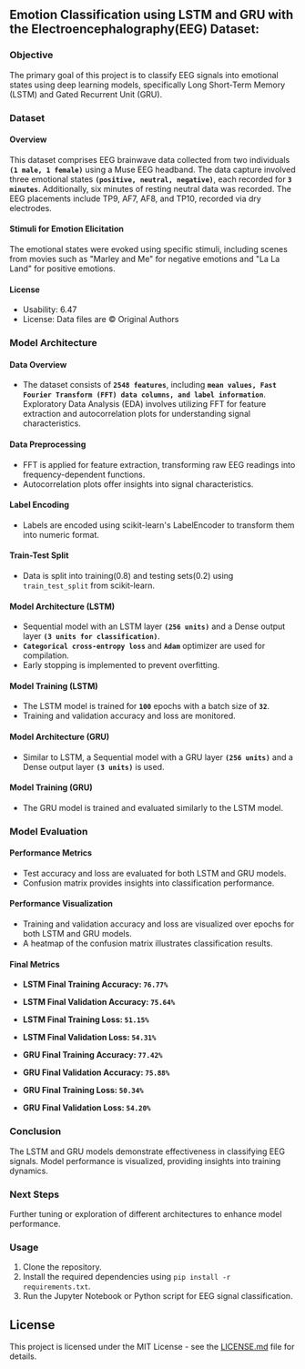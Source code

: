 ## Emotion Classification using LSTM and GRU with the Electroencephalography(EEG) Dataset:

### Objective
The primary goal of this project is to classify EEG signals into emotional states using deep learning models, specifically Long Short-Term Memory (LSTM) and Gated Recurrent Unit (GRU).

### Dataset
#### Overview
This dataset comprises EEG brainwave data collected from two individuals **`(1 male, 1 female)`** using a Muse EEG headband. The data capture involved three emotional states **`(positive, neutral, negative)`**, each recorded for **`3 minutes`**. Additionally, six minutes of resting neutral data was recorded. The EEG placements include TP9, AF7, AF8, and TP10, recorded via dry electrodes.

#### Stimuli for Emotion Elicitation
The emotional states were evoked using specific stimuli, including scenes from movies such as "Marley and Me" for negative emotions and "La La Land" for positive emotions.

#### License
- Usability: 6.47
- License: Data files are © Original Authors

### Model Architecture

#### Data Overview
- The dataset consists of **`2548 features`**, including **`mean values, Fast Fourier Transform (FFT) data columns, and label information`**. Exploratory Data Analysis (EDA) involves utilizing FFT for feature extraction and autocorrelation plots for understanding signal characteristics.

#### Data Preprocessing
- FFT is applied for feature extraction, transforming raw EEG readings into frequency-dependent functions.
- Autocorrelation plots offer insights into signal characteristics.

#### Label Encoding
- Labels are encoded using scikit-learn's LabelEncoder to transform them into numeric format.

#### Train-Test Split
- Data is split into training(0.8) and testing sets(0.2) using `train_test_split` from scikit-learn.

#### Model Architecture (LSTM)
- Sequential model with an LSTM layer **`(256 units)`** and a Dense output layer **`(3 units for classification)`**.
- **`Categorical cross-entropy loss`** and **`Adam`** optimizer are used for compilation.
- Early stopping is implemented to prevent overfitting.

#### Model Training (LSTM)
- The LSTM model is trained for **`100`** epochs with a batch size of **`32`**.
- Training and validation accuracy and loss are monitored.

#### Model Architecture (GRU)
- Similar to LSTM, a Sequential model with a GRU layer **`(256 units)`** and a Dense output layer **`(3 units)`** is used.

#### Model Training (GRU)
- The GRU model is trained and evaluated similarly to the LSTM model.

### Model Evaluation

#### Performance Metrics
- Test accuracy and loss are evaluated for both LSTM and GRU models.
- Confusion matrix provides insights into classification performance.

#### Performance Visualization
- Training and validation accuracy and loss are visualized over epochs for both LSTM and GRU models.
- A heatmap of the confusion matrix illustrates classification results.

#### Final Metrics
- **LSTM Final Training Accuracy: `76.77%`**
- **LSTM Final Validation Accuracy: `75.64%`**
- **LSTM Final Training Loss: `51.15%`**
- **LSTM Final Validation Loss: `54.31%`**

- **GRU Final Training Accuracy: `77.42%`**
- **GRU Final Validation Accuracy: `75.88%`**
- **GRU Final Training Loss: `50.34%`**
- **GRU Final Validation Loss: `54.20%`**

### Conclusion
The LSTM and GRU models demonstrate effectiveness in classifying EEG signals. Model performance is visualized, providing insights into training dynamics.

### Next Steps
Further tuning or exploration of different architectures to enhance model performance.

### Usage
1. Clone the repository.
2. Install the required dependencies using `pip install -r requirements.txt`.
3. Run the Jupyter Notebook or Python script for EEG signal classification.

## License
This project is licensed under the MIT License - see the [LICENSE.md](LICENSE.md) file for details.
